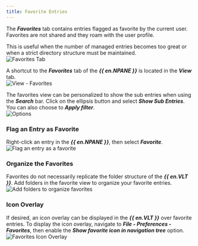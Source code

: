 ```yaml
---
title: Favorite Entries
---
```

The ***Favorites*** tab contains entries flagged as favorite by the current user. Favorites are not shared and they roam with the user profile.  

This is useful when the number of managed entries becomes too great or when a strict directory structure must be maintained.  
![Favorites Tab](https://webdevolutions.azureedge.net/docs/en/rdm/mac/clip6007.png) 

A shortcut to the ***Favorites*** tab of the ***{{ en.NPANE }}*** is located in the ***View*** tab.  
![View - Favorites](https://webdevolutions.azureedge.net/docs/en/rdm/mac/RDMMac2002.png) 

The favorites view can be personalized to show the sub entries when using the ***Search*** bar. Click on the ellipsis button and select ***Show Sub Entries***. You can also choose to ***Apply filter***.  
![Options](https://webdevolutions.azureedge.net/docs/en/rdm/mac/RDMMac2001.png) 

### Flag an Entry as Favorite 

Right-click an entry in the ***{{ en.NPANE }}***, then select ***Favorite***.  
![Flag an entry as a favorite](https://webdevolutions.azureedge.net/docs/en/rdm/mac/RDMMac2003.png) 

### Organize the Favorites 

Favorites do not necessarily replicate the folder structure of the ***{{ en.VLT }}***. Add folders in the favorite view to organize your favorite entries.  
![Add folders to organize favorites](https://webdevolutions.azureedge.net/docs/en/rdm/mac/RDMMac2004.png) 

### Icon Overlay 

If desired, an icon overlay can be displayed in the ***{{ en.VLT }}*** over favorite entries. To display the icon overlay, navigate to ***File - Preferences - Favorites***, then enable the ***Show favorite icon in navigation tree*** option.  
![Favorites Icon Overlay](https://webdevolutions.azureedge.net/docs/en/rdm/mac/RDMMac2007.png) 

